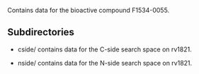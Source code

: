 Contains data for the bioactive compound F1534-0055.

## Subdirectories

- cside/ contains data for the C-side search space on rv1821.

- nside/ contains data for the N-side search space on rv1821.

